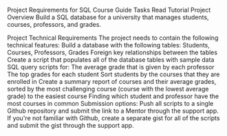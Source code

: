 Project Requirements for SQL Course
Guide Tasks
Read Tutorial
Project Overview
Build a SQL database for a university that manages students, courses, professors, and grades.

Project Technical Requirements
The project needs to contain the following technical features:
Build a database with the following tables: Students, Courses, Professors, Grades
Foreign key relationships between the tables
Create a script that populates all of the database tables with sample data
SQL query scripts for:
The average grade that is given by each professor
The top grades for each student
Sort students by the courses that they are enrolled in
Create a summary report of courses and their average grades, sorted by the most challenging course (course with the lowest average grade) to the easiest course
Finding which student and professor have the most courses in common
Submission options: Push all scripts to a single Github repository and submit the link to a Mentor through the support app. If you're not familiar with Github, create a separate gist for all of the scripts and submit the gist through the support app.